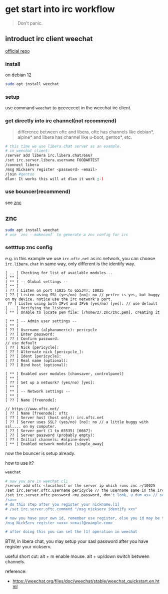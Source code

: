 # get start into irc workflow

> Don't panic.

## introduct irc client weechat

[official repo](https://weechat.org/)

### install

on debian 12
```bash
sudo apt install weechat
```

### setup 

use command `weechat` to geeeeeeet in the weechat irc client.

### get directly into irc channel(not recommend)
> difference between oftc and libera, oftc has channels like debian*, alpine* and libera has channel like u-boot, gentoo*, etc.

```bash
# this time we use libera.chat server as an example.
# in weechat client:
/server add libera irc.libera.chat/6667
/set irc.server.libera.username FOOBARTEST
/connect libera
/msg Nickserv register <password> <email>
/join #gentoo
dlan: It works this will at dlan it work ;-)
```

### use bouncer(recommend)

see [znc](#znc) 

## znc 
```bash
sudo apt install weechat
# use `znc --makeconf` to generate a znc config for irc
```

### settttup znc config
e.g. in this example we use `irc.oftc.net` as irc network, you can choose `irc.libera.chat` in same way, only different is the identify way.

```text
[ .. ] Checking for list of available modules...
[ ** ] 
[ ** ] -- Global settings --
[ ** ] 
[ ?? ] Listen on port (1025 to 65534): 10025
[ ?? ] Listen using SSL (yes/no) [no]: no // perfer is yes, but buggy on my device. notice use the irc network's port.
 ?? ] Listen using both IPv4 and IPv6 (yes/no) [yes]: // use default
[ .. ] Verifying the listener...
[ ** ] Unable to locate pem file: [/home/z/.znc/znc.pem], creating it

[ ** ] -- Admin user settings --
[ ** ] 
[ ?? ] Username (alphanumeric): pericycle 
[ ?? ] Enter password: 
[ ?? ] Confirm password: 
// use default
[ ?? ] Nick [pericycle]: 
[ ?? ] Alternate nick [pericycle_]: 
[ ?? ] Ident [pericycle]: 
[ ?? ] Real name (optional): 
[ ?? ] Bind host (optional): 

[ ** ] Enabled user modules [chansaver, controlpanel]
[ ** ] 
[ ?? ] Set up a network? (yes/no) [yes]:   
[ ** ] 
[ ** ] -- Network settings --
[ ** ] 
[ ?? ] Name [freenode]: 

// https://www.oftc.net/
[ ?? ] Name [freenode]: oftc
[ ?? ] Server host (host only): irc.oftc.net
[ ?? ] Server uses SSL? (yes/no) [no]: no // a little buggy with ssl.... on my computer.
[ ?? ] Server port (1 to 65535) [6667]: 
[ ?? ] Server password (probably empty): 
[ ?? ] Initial channels: #alpine-devel
[ ** ] Enabled network modules [simple_away]

```

now the bouncer is setup already.

how to use it?

```bash
weechat

# now you are in weechat cli
/server add oftc <localhost or the server ip which runs znc >/10025
/set irc.server.oftc.username pericycle // the username same in the irc admin setting when you first set.
/set irc.server.oftc.password <my password, don't look, u dum as> // same password in znc admin.
/save
# do this step after you register your nickname.[1]
# /set irc.server.oftc.command "/msg nickserv identify xxx"

# now you have your own id, remember use register, else you id may be take up by other guys.
/msg NickServ register <xxx> <email@example.com>

# after doing this you can set the [1] operation in weechat
```

BTW, in libera chat, you may setup your sasl password after you have register your nickserv.

useful short cut:
alt + m enable mouse.
alt + up/down switch between channels.


reference:
- https://weechat.org/files/doc/weechat/stable/weechat_quickstart.en.html
